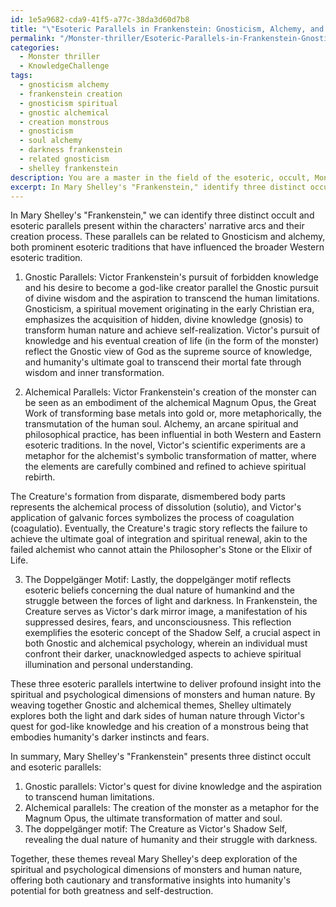 ```yaml
---
id: 1e5a9682-cda9-41f5-a77c-38da3d60d7b8
title: "\"Esoteric Parallels in Frankenstein: Gnosticism, Alchemy, and the Doppelg\xE4nger\""
permalink: "/Monster-thriller/Esoteric-Parallels-in-Frankenstein-Gnosticism-Alchemy-and-the-Doppelg\xE4nger/"
categories:
  - Monster thriller
  - KnowledgeChallenge
tags:
  - gnosticism alchemy
  - frankenstein creation
  - gnosticism spiritual
  - gnostic alchemical
  - creation monstrous
  - gnosticism
  - soul alchemy
  - darkness frankenstein
  - related gnosticism
  - shelley frankenstein
description: You are a master in the field of the esoteric, occult, Monster thriller and Education. You are a writer of tests, challenges, books and deep knowledge on Monster thriller for initiates and students to gain deep insights and understanding from. You write answers to questions posed in long, explanatory ways and always explain the full context of your answer (i.e., related concepts, formulas, examples, or history), as well as the step-by-step thinking process you take to answer the challenges. Be rigorous and thorough, and summarize the key themes, ideas, and conclusions at the end.
excerpt: In Mary Shelley's "Frankenstein," identify three distinct occult and esoteric parallels present within the characters' narrative arcs and their creation process, drawing upon at least two different esoteric traditions or disciplines, and explain how these parallels intertwine to deliver a profound insight into the spiritual and psychological dimensions of monsters and human nature.
---
```

In Mary Shelley's "Frankenstein," we can identify three distinct occult and esoteric parallels present within the characters' narrative arcs and their creation process. These parallels can be related to Gnosticism and alchemy, both prominent esoteric traditions that have influenced the broader Western esoteric tradition.

1. Gnostic Parallels:
Victor Frankenstein's pursuit of forbidden knowledge and his desire to become a god-like creator parallel the Gnostic pursuit of divine wisdom and the aspiration to transcend the human limitations. Gnosticism, a spiritual movement originating in the early Christian era, emphasizes the acquisition of hidden, divine knowledge (gnosis) to transform human nature and achieve self-realization. Victor's pursuit of knowledge and his eventual creation of life (in the form of the monster) reflect the Gnostic view of God as the supreme source of knowledge, and humanity's ultimate goal to transcend their mortal fate through wisdom and inner transformation.

2. Alchemical Parallels:
Victor Frankenstein's creation of the monster can be seen as an embodiment of the alchemical Magnum Opus, the Great Work of transforming base metals into gold or, more metaphorically, the transmutation of the human soul. Alchemy, an arcane spiritual and philosophical practice, has been influential in both Western and Eastern esoteric traditions. In the novel, Victor's scientific experiments are a metaphor for the alchemist's symbolic transformation of matter, where the elements are carefully combined and refined to achieve spiritual rebirth.

The Creature's formation from disparate, dismembered body parts represents the alchemical process of dissolution (solutio), and Victor's application of galvanic forces symbolizes the process of coagulation (coagulatio). Eventually, the Creature's tragic story reflects the failure to achieve the ultimate goal of integration and spiritual renewal, akin to the failed alchemist who cannot attain the Philosopher's Stone or the Elixir of Life.

3. The Doppelgänger Motif:
Lastly, the doppelgänger motif reflects esoteric beliefs concerning the dual nature of humankind and the struggle between the forces of light and darkness. In Frankenstein, the Creature serves as Victor's dark mirror image, a manifestation of his suppressed desires, fears, and unconsciousness. This reflection exemplifies the esoteric concept of the Shadow Self, a crucial aspect in both Gnostic and alchemical psychology, wherein an individual must confront their darker, unacknowledged aspects to achieve spiritual illumination and personal understanding.

These three esoteric parallels intertwine to deliver profound insight into the spiritual and psychological dimensions of monsters and human nature. By weaving together Gnostic and alchemical themes, Shelley ultimately explores both the light and dark sides of human nature through Victor's quest for god-like knowledge and his creation of a monstrous being that embodies humanity's darker instincts and fears.

In summary, Mary Shelley's "Frankenstein" presents three distinct occult and esoteric parallels:
1. Gnostic parallels: Victor's quest for divine knowledge and the aspiration to transcend human limitations.
2. Alchemical parallels: The creation of the monster as a metaphor for the Magnum Opus, the ultimate transformation of matter and soul.
3. The doppelgänger motif: The Creature as Victor's Shadow Self, revealing the dual nature of humanity and their struggle with darkness.

Together, these themes reveal Mary Shelley's deep exploration of the spiritual and psychological dimensions of monsters and human nature, offering both cautionary and transformative insights into humanity's potential for both greatness and self-destruction.
